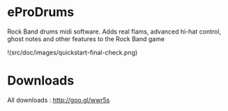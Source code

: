 eProDrums
=========

Rock Band drums midi software. Adds real flams, advanced hi-hat control, ghost notes and other features to the Rock Band game

!(src/doc/images/quickstart-final-check.png)

Downloads
=========

All downloads : http://goo.gl/wwr5s
